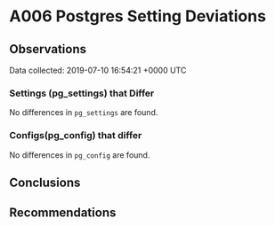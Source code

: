 # A006 Postgres Setting Deviations #

## Observations ##
Data collected: 2019-07-10 16:54:21 +0000 UTC  

### Settings (pg_settings) that Differ ###

No differences in `pg_settings` are found.

### Configs(pg_config) that differ ###

No differences in `pg_config` are found.



## Conclusions ##


## Recommendations ##


